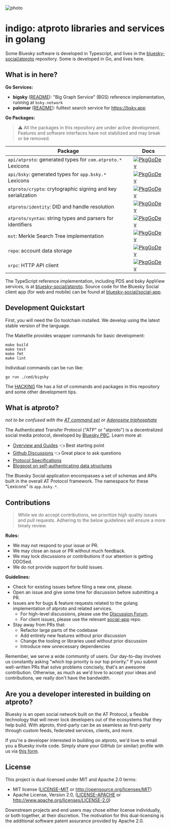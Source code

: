 ![photo](https://static.bnewbold.net/tmp/indigo_serac.jpeg)

# indigo: atproto libraries and services in golang

Some Bluesky software is developed in Typescript, and lives in the [bluesky-social/atproto](https://github.com/bluesky-social/atproto) repository. Some is developed in Go, and lives here.

## What is in here?

**Go Services:**

- **bigsky** ([README](./cmd/bigsky/README.md)): "Big Graph Service" (BGS) reference implementation, running at `bsky.network`
- **palomar** ([README](./cmd/palomar/README.md)): fulltext search service for <https://bsky.app>

**Go Packages:**

> ⚠️ All the packages in this repository are under active development. Features and software interfaces have not stabilized and may break or be removed.

| Package                                                      | Docs                                                                                                                                                                    |
| ------------------------------------------------------------ | ----------------------------------------------------------------------------------------------------------------------------------------------------------------------- |
| `api/atproto`: generated types for `com.atproto.*` Lexicons  | [![PkgGoDev](https://pkg.go.dev/badge/mod/github.com/bluesky-social/indigo/api/atproto)](https://pkg.go.dev/mod/github.com/bluesky-social/indigo/api/atproto)           |
| `api/bsky`: generated types for `app.bsky.*` Lexicons        | [![PkgGoDev](https://pkg.go.dev/badge/mod/github.com/bluesky-social/indigo/api/bsky)](https://pkg.go.dev/mod/github.com/bluesky-social/indigo/api/bsky)                 |
| `atproto/crypto`: crytographic signing and key serialization | [![PkgGoDev](https://pkg.go.dev/badge/mod/github.com/bluesky-social/indigo/atproto/crypto)](https://pkg.go.dev/mod/github.com/bluesky-social/indigo/atproto/crypto)     |
| `atproto/identity`: DID and handle resolution                | [![PkgGoDev](https://pkg.go.dev/badge/mod/github.com/bluesky-social/indigo/atproto/identity)](https://pkg.go.dev/mod/github.com/bluesky-social/indigo/atproto/identity) |
| `atproto/syntax`: string types and parsers for identifiers   | [![PkgGoDev](https://pkg.go.dev/badge/mod/github.com/bluesky-social/indigo/atproto/syntax)](https://pkg.go.dev/mod/github.com/bluesky-social/indigo/atproto/syntax)     |
| `mst`: Merkle Search Tree implementation                     | [![PkgGoDev](https://pkg.go.dev/badge/mod/github.com/bluesky-social/indigo/mst)](https://pkg.go.dev/mod/github.com/bluesky-social/indigo/mst)                           |
| `repo`: account data storage                                 | [![PkgGoDev](https://pkg.go.dev/badge/mod/github.com/bluesky-social/indigo/repo)](https://pkg.go.dev/mod/github.com/bluesky-social/indigo/repo)                         |
| `xrpc`: HTTP API client                                      | [![PkgGoDev](https://pkg.go.dev/badge/mod/github.com/bluesky-social/indigo/xrpc)](https://pkg.go.dev/mod/github.com/bluesky-social/indigo/xrpc)                         |

The TypeScript reference implementation, including PDS and bsky AppView services, is at [bluesky-social/atproto](https://github.com/bluesky-social/atproto). Source code for the Bluesky Social client app (for web and mobile) can be found at [bluesky-social/social-app](https://github.com/bluesky-social/social-app).

## Development Quickstart

First, you will need the Go toolchain installed. We develop using the latest stable version of the language.

The Makefile provides wrapper commands for basic development:

    make build
    make test
    make fmt
    make lint

Individual commands can be run like:

    go run ./cmd/bigsky

The [HACKING](./HACKING.md) file has a list of commands and packages in this repository and some other development tips.

## What is atproto?

_not to be confused with the [AT command set](https://en.wikipedia.org/wiki/Hayes_command_set) or [Adenosine triphosphate](https://en.wikipedia.org/wiki/Adenosine_triphosphate)_

The Authenticated Transfer Protocol ("ATP" or "atproto") is a decentralized social media protocol, developed by [Bluesky PBC](https://bsky.social). Learn more at:

- [Overview and Guides](https://atproto.com/guides/overview) 👈 Best starting point
- [Github Discussions](https://github.com/bluesky-social/atproto/discussions) 👈 Great place to ask questions
- [Protocol Specifications](https://atproto.com/specs/atp)
- [Blogpost on self-authenticating data structures](https://bsky.social/about/blog/3-6-2022-a-self-authenticating-social-protocol)

The Bluesky Social application encompasses a set of schemas and APIs built in the overall AT Protocol framework. The namespace for these "Lexicons" is `app.bsky.*`.

## Contributions

> While we do accept contributions, we prioritize high quality issues and pull requests. Adhering to the below guidelines will ensure a more timely review.

**Rules:**

- We may not respond to your issue or PR.
- We may close an issue or PR without much feedback.
- We may lock discussions or contributions if our attention is getting DDOSed.
- We do not provide support for build issues.

**Guidelines:**

- Check for existing issues before filing a new one, please.
- Open an issue and give some time for discussion before submitting a PR.
- Issues are for bugs & feature requests related to the golang implementation of atproto and related services.
  - For high-level discussions, please use the [Discussion Forum](https://github.com/bluesky-social/atproto/discussions).
  - For client issues, please use the relevant [social-app](https://github.com/bluesky-social/social-app) repo.
- Stay away from PRs that:
  - Refactor large parts of the codebase
  - Add entirely new features without prior discussion
  - Change the tooling or libraries used without prior discussion
  - Introduce new unnecessary dependencies

Remember, we serve a wide community of users. Our day-to-day involves us constantly asking "which top priority is our top priority." If you submit well-written PRs that solve problems concisely, that's an awesome contribution. Otherwise, as much as we'd love to accept your ideas and contributions, we really don't have the bandwidth.

## Are you a developer interested in building on atproto?

Bluesky is an open social network built on the AT Protocol, a flexible technology that will never lock developers out of the ecosystems that they help build. With atproto, third-party can be as seamless as first-party through custom feeds, federated services, clients, and more.

If you're a developer interested in building on atproto, we'd love to email you a Bluesky invite code. Simply share your GitHub (or similar) profile with us via [this form](https://forms.gle/BF21oxVNZiDjDhXF9).

## License

This project is dual-licensed under MIT and Apache 2.0 terms:

- MIT license ([LICENSE-MIT](https://github.com/bluesky-social/indigo/blob/main/LICENSE-MIT) or http://opensource.org/licenses/MIT)
- Apache License, Version 2.0, ([LICENSE-APACHE](https://github.com/bluesky-social/indigo/blob/main/LICENSE-APACHE) or http://www.apache.org/licenses/LICENSE-2.0)

Downstream projects and end users may chose either license individually, or both together, at their discretion. The motivation for this dual-licensing is the additional software patent assurance provided by Apache 2.0.
